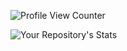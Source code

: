 ![Profile View Counter](https://img.shields.io/badge/sound-a-bit_fishy-blue)
 
![Your Repository's Stats](https://github-readme-stats.vercel.app/api/top-langs/?username=amir-ben-shimol&theme=blue-green)


 
<!--
**amir-ben-shimol/amir-ben-shimol** is a ✨ _special_ ✨ repository because its `README.md` (this file) appears on your GitHub profile.

Here are some ideas to get you started:

- 🔭 I’m currently working on ...
- 🌱 I’m currently learning ...
- 👯 I’m looking to collaborate on ...
- 🤔 I’m looking for help with ...
- 💬 Ask me about ...
- 📫 How to reach me: ...
- 😄 Pronouns: ...
- ⚡ Fun fact: ...
-->
